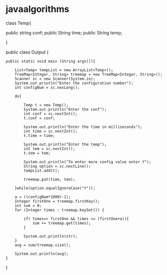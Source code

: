 # javaalgorithms

class Temp{

public string conf;
public String time;
public String temp;

}

public class Output {

	public static void main (String args[]){

		List<Temp> tempList = new ArrayList<Temp>();
		TreeMap<Integer, String> treemap = new TreeMap<Integer, String>();
		Scanner sc = new Scanner(System.in);
		System.out.println("Enter the configuration number");
		int configNum = sc.nexLong();

		do{

			Temp t = new Temp();
			System.out.println("Enter the conf");
			int conf = sc.nextInt();
			t.conf = conf;

			System.out.println("Enter the time in milliseconds");
			int time = sc.nextInt();
			t.time = time;

			System.out.println("Enter the temp");
			int tem = sc.nextInt();
			t.tem = tem;

			System.out.println("To enter more config value enter Y");
			String option = sc.nextLine();
			tempList.add(t);

			treemap.put(time, tem);

		}while(option.equalIgnoreCase("Y"));

		a = ((configNum*1000)-1);
		Integer firstOne = treemap.firstKey();
		int sum = 0;
		for (Integer times : treemap.keySet()) {
			
			if( times=> firstOne && times <= (firstOne+a)){
				sum += treemap.get(times);
			}
			
			System.out.println(str);
		}
		avg = sum/treemap.size();
		
		System.out.println(avg);
	}
}







